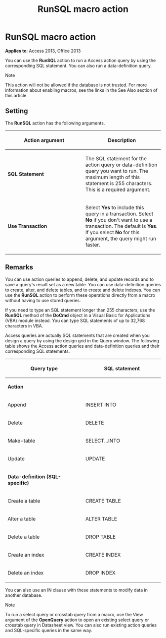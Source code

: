 ﻿---
title: RunSQL macro action
TOCTitle: RunSQL macro action
ms:assetid: 3692142d-f8a8-e194-0b38-051167f46319
ms:mtpsurl: https://msdn.microsoft.com/library/Ff192476(v=office.15)
ms:contentKeyID: 48544174
ms.date: 09/18/2015
mtps_version: v=office.15
f1_keywords:
- vbaac10.chm12983
f1_categories:
- Office.Version=v15
---

# RunSQL macro action


**Applies to**: Access 2013, Office 2013

You can use the **RunSQL** action to run a Access action query by using the corresponding SQL statement. You can also run a data-definition query.


> [!NOTE]
> <P>This action will not be allowed if the database is not trusted. For more information about enabling macros, see the links in the See Also section of this article.</P>



## Setting

The **RunSQL** action has the following arguments.

<table>
<colgroup>
<col style="width: 50%" />
<col style="width: 50%" />
</colgroup>
<thead>
<tr class="header">
<th><p>Action argument</p></th>
<th><p>Description</p></th>
</tr>
</thead>
<tbody>
<tr class="odd">
<td><p><strong>SQL Statement</strong></p></td>
<td><p>The SQL statement for the action query or data-definition query you want to run. The maximum length of this statement is 255 characters. This is a required argument.</p></td>
</tr>
<tr class="even">
<td><p><strong>Use Transaction</strong></p></td>
<td><p>Select <strong>Yes</strong> to include this query in a transaction. Select <strong>No</strong> if you don't want to use a transaction. The default is <strong>Yes</strong>. If you select <strong>No</strong> for this argument, the query might run faster.</p></td>
</tr>
</tbody>
</table>


## Remarks

You can use action queries to append, delete, and update records and to save a query's result set as a new table. You can use data-definition queries to create, alter, and delete tables, and to create and delete indexes. You can use the **RunSQL** action to perform these operations directly from a macro without having to use stored queries.

If you need to type an SQL statement longer than 255 characters, use the **RunSQL** method of the **DoCmd** object in a Visual Basic for Applications (VBA) module instead. You can type SQL statements of up to 32,768 characters in VBA.

Access queries are actually SQL statements that are created when you design a query by using the design grid in the Query window. The following table shows the Access action queries and data-definition queries and their corresponding SQL statements.

<table>
<colgroup>
<col style="width: 50%" />
<col style="width: 50%" />
</colgroup>
<thead>
<tr class="header">
<th><p>Query type</p></th>
<th><p>SQL statement</p></th>
</tr>
</thead>
<tbody>
<tr class="odd">
<td><p><strong>Action</strong></p></td>
<td><p></p></td>
</tr>
<tr class="even">
<td><p>Append</p></td>
<td><p>INSERT INTO</p></td>
</tr>
<tr class="odd">
<td><p>Delete</p></td>
<td><p>DELETE</p></td>
</tr>
<tr class="even">
<td><p>Make-table</p></td>
<td><p>SELECT...INTO</p></td>
</tr>
<tr class="odd">
<td><p>Update</p></td>
<td><p>UPDATE</p></td>
</tr>
<tr class="even">
<td><p><strong>Data-definition (SQL-specific)</strong></p></td>
<td><p></p></td>
</tr>
<tr class="odd">
<td><p>Create a table</p></td>
<td><p>CREATE TABLE</p></td>
</tr>
<tr class="even">
<td><p>Alter a table</p></td>
<td><p>ALTER TABLE</p></td>
</tr>
<tr class="odd">
<td><p>Delete a table</p></td>
<td><p>DROP TABLE</p></td>
</tr>
<tr class="even">
<td><p>Create an index</p></td>
<td><p>CREATE INDEX</p></td>
</tr>
<tr class="odd">
<td><p>Delete an index</p></td>
<td><p>DROP INDEX</p></td>
</tr>
</tbody>
</table>


You can also use an IN clause with these statements to modify data in another database.


> [!NOTE]
> <P>To run a select query or crosstab query from a macro, use the View argument of the <STRONG>OpenQuery</STRONG> action to open an existing select query or crosstab query in Datasheet view. You can also run existing action queries and SQL-specific queries in the same way.</P>



